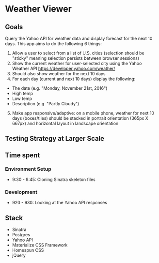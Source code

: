 # Weather Viewer

## Goals
Query the Yahoo API for weather data and display forecast for the next 10 days. This app aims to do the following 6 things:
1. Allow a user to select from a list of U.S. cities (selection should be "sticky" meaning selection persists between browser sessions)
2. Show the current weather for user-selected city using the Yahoo Weather API https://developer.yahoo.com/weather/
3. Should also show weather for the next 10 days
4. For each day (current and next 10 days) display the following:
  - The date (e.g. "Monday, November 21st, 2016")
  - High temp
  - Low temp
  - Description (e.g. "Partly Cloudy")
5. Make app responsive/adaptive:  on a mobile phone, weather for next 10 days (boxes/tiles) should be stacked in portrait orientation (365px X 667px) and horizontal layout in landscape orientation

## Testing Strategy at Larger Scale

## Time spent
### Environment Setup
- 9:30 - 9:45: Cloning Sinatra skeleton files

### Development
- 920 - 930: Looking at the Yahoo API responses

## Stack
- Sinatra
- Postgres
- Yahoo API
- Materialize CSS Framework
- Homespun CSS
- jQuery
